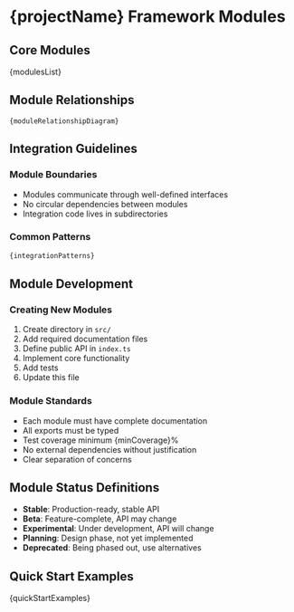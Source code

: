 # {projectName} Framework Modules

## Core Modules

{modulesList}

## Module Relationships

```
{moduleRelationshipDiagram}
```

## Integration Guidelines

### Module Boundaries
- Modules communicate through well-defined interfaces
- No circular dependencies between modules
- Integration code lives in subdirectories

### Common Patterns
```typescript
{integrationPatterns}
```

## Module Development

### Creating New Modules
1. Create directory in `src/`
2. Add required documentation files
3. Define public API in `index.ts`
4. Implement core functionality
5. Add tests
6. Update this file

### Module Standards
- Each module must have complete documentation
- All exports must be typed
- Test coverage minimum {minCoverage}%
- No external dependencies without justification
- Clear separation of concerns

## Module Status Definitions

- **Stable**: Production-ready, stable API
- **Beta**: Feature-complete, API may change
- **Experimental**: Under development, API will change
- **Planning**: Design phase, not yet implemented
- **Deprecated**: Being phased out, use alternatives

## Quick Start Examples

{quickStartExamples}